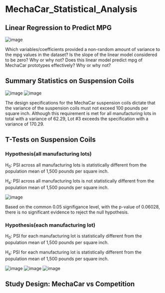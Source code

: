 # MechaCar_Statistical_Analysis
## Linear Regression to Predict MPG

![image](https://user-images.githubusercontent.com/97318406/165199191-5775467b-c8fd-4751-9741-0a6126d4f32f.png)

Which variables/coefficients provided a non-random amount of variance to the mpg values in the dataset?
Is the slope of the linear model considered to be zero? Why or why not?
Does this linear model predict mpg of MechaCar prototypes effectively? Why or why not?

## Summary Statistics on Suspension Coils

![image](https://user-images.githubusercontent.com/97318406/165199760-d5850cc0-7a19-42d4-8985-e7063e639afc.png)
![image](https://user-images.githubusercontent.com/97318406/165199987-743ecc29-95db-4e04-9161-3fdef7037273.png)

The design specifications for the MechaCar suspension coils dictate that the variance of the suspension coils must not exceed 100 pounds per square inch. Although this requirement is met for all manufacturing lots in total with a variance of 62.29, Lot #3 exceeds the specification with a variance of 170.29.

## T-Tests on Suspension Coils
### Hypothesis(all manufacturing lots)
H<sub>0</sub>: PSI across all manufacturing lots is statistically different from the population mean of 1,500 pounds per square inch.

H<sub>a</sub>: PSI across all manufacturing lots is not statistically different from the population mean of 1,500 pounds per square inch.

![image](https://user-images.githubusercontent.com/97318406/165226366-50b5480c-2cf8-4f86-b46f-194962d704ec.png)

Based on the common 0.05 signifigance level, with the p-value of 0.06028, there is no significant evidence to reject the null hypothesis. 

### Hypothesis(each manufacturing lot)
H<sub>0</sub>: PSI for each manufacturing lot is statistically different from the population mean of 1,500 pounds per square inch.

H<sub>a</sub>: PSI for each manufacturing lot is statistically different from the population mean of 1,500 pounds per square inch.

![image](https://user-images.githubusercontent.com/97318406/165226480-52e70e13-74bc-48dc-ba9a-9936479392b4.png)
![image](https://user-images.githubusercontent.com/97318406/165226600-71212c69-9c68-4f43-83fd-7a67be4514f2.png)
![image](https://user-images.githubusercontent.com/97318406/165228144-441bdadf-f0e9-4f0c-b4e8-4bdeb3bbc64d.png)



## Study Design: MechaCar vs Competition
